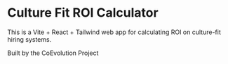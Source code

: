 # Culture Fit ROI Calculator

This is a Vite + React + Tailwind web app for calculating ROI on culture-fit hiring systems.

Built by the CoEvolution Project
